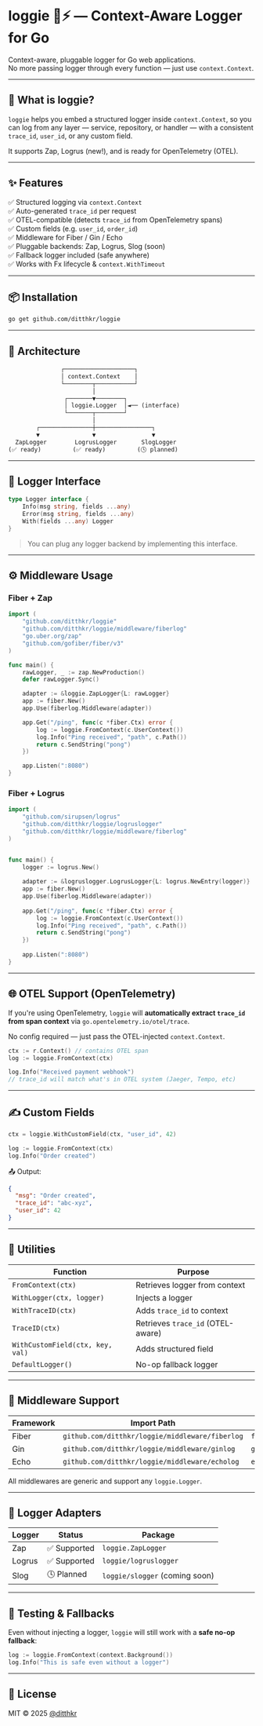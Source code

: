 # loggie 🧠⚡️ — Context-Aware Logger for Go

Context-aware, pluggable logger for Go web applications.  
No more passing logger through every function — just use `context.Context`.

---

## 🚀 What is loggie?

`loggie` helps you embed a structured logger inside `context.Context`, so you can log from any layer — service, repository, or handler — with a consistent `trace_id`, `user_id`, or any custom field.

It supports Zap, Logrus (new!), and is ready for OpenTelemetry (OTEL).

---

## ✨ Features

✅ Structured logging via `context.Context`  
✅ Auto-generated `trace_id` per request  
✅ OTEL-compatible (detects `trace_id` from OpenTelemetry spans)  
✅ Custom fields (e.g. `user_id`, `order_id`)  
✅ Middleware for Fiber / Gin / Echo  
✅ Pluggable backends: Zap, Logrus, Slog (soon)  
✅ Fallback logger included (safe anywhere)  
✅ Works with Fx lifecycle & `context.WithTimeout`

---

## 📦 Installation

```bash
go get github.com/ditthkr/loggie
````

---

## 🧱 Architecture

```txt
               ┌────────────────────┐
               │ context.Context    │
               └────────┬───────────┘
                        │
                ┌───────▼────────┐
                │ loggie.Logger  │◄── (interface)
                └───────┬────────┘
                        │
        ┌───────────────┼────────────────┐
        ▼               ▼                ▼
  ZapLogger        LogrusLogger       SlogLogger
(✅ ready)         (✅ ready)         (🕓 planned)
```

---

## 🔌 Logger Interface

```go
type Logger interface {
    Info(msg string, fields ...any)
    Error(msg string, fields ...any)
    With(fields ...any) Logger
}
```

> You can plug any logger backend by implementing this interface.

---

## ⚙️ Middleware Usage

### Fiber + Zap

```go
import (
    "github.com/ditthkr/loggie"
    "github.com/ditthkr/loggie/middleware/fiberlog"
    "go.uber.org/zap"
    "github.com/gofiber/fiber/v3"
)

func main() {
    rawLogger, _ := zap.NewProduction()
    defer rawLogger.Sync()

    adapter := &loggie.ZapLogger{L: rawLogger}
    app := fiber.New()
    app.Use(fiberlog.Middleware(adapter))

    app.Get("/ping", func(c *fiber.Ctx) error {
        log := loggie.FromContext(c.UserContext())
        log.Info("Ping received", "path", c.Path())
        return c.SendString("pong")
    })

    app.Listen(":8080")
}
```

### Fiber + Logrus

```go
import (
    "github.com/sirupsen/logrus"
    "github.com/ditthkr/loggie/logruslogger"
    "github.com/ditthkr/loggie/middleware/fiberlog"
)


func main() {
    logger := logrus.New()
	
    adapter := &logruslogger.LogrusLogger{L: logrus.NewEntry(logger)}
    app := fiber.New()
    app.Use(fiberlog.Middleware(adapter))
    
    app.Get("/ping", func(c *fiber.Ctx) error {
        log := loggie.FromContext(c.UserContext())
        log.Info("Ping received", "path", c.Path())
        return c.SendString("pong")
    })
    
    app.Listen(":8080")
}
```

---

## 🌐 OTEL Support (OpenTelemetry)

If you're using OpenTelemetry, `loggie` will **automatically extract `trace_id` from span context**
via `go.opentelemetry.io/otel/trace`.

No config required — just pass the OTEL-injected `context.Context`.

```go
ctx := r.Context() // contains OTEL span
log := loggie.FromContext(ctx)

log.Info("Received payment webhook")
// trace_id will match what's in OTEL system (Jaeger, Tempo, etc)
```

---

## ✍️ Custom Fields

```go
ctx = loggie.WithCustomField(ctx, "user_id", 42)

log := loggie.FromContext(ctx)
log.Info("Order created")
```

📤 Output:

```json
{
  "msg": "Order created",
  "trace_id": "abc-xyz",
  "user_id": 42
}
```

---

## 🧰 Utilities

| Function                         | Purpose                           |
| -------------------------------- | --------------------------------- |
| `FromContext(ctx)`               | Retrieves logger from context     |
| `WithLogger(ctx, logger)`        | Injects a logger                  |
| `WithTraceID(ctx)`               | Adds `trace_id` to context        |
| `TraceID(ctx)`                   | Retrieves `trace_id` (OTEL-aware) |
| `WithCustomField(ctx, key, val)` | Adds structured field             |
| `DefaultLogger()`                | No-op fallback logger             |

---

## 📁 Middleware Support

| Framework | Import Path                                     | Function                |
| --------- | ----------------------------------------------- | ----------------------- |
| Fiber     | `github.com/ditthkr/loggie/middleware/fiberlog` | `fiberlog.Middleware()` |
| Gin       | `github.com/ditthkr/loggie/middleware/ginlog`   | `ginlog.Middleware()`   |
| Echo      | `github.com/ditthkr/loggie/middleware/echolog`  | `echolog.Middleware()`  |

All middlewares are generic and support any `loggie.Logger`.

---

## 🔌 Logger Adapters

| Logger | Status      | Package                        |
| ------ | ----------- | ------------------------------ |
| Zap    | ✅ Supported | `loggie.ZapLogger`             |
| Logrus | ✅ Supported | `loggie/logruslogger`          |
| Slog   | 🕓 Planned  | `loggie/slogger` (coming soon) |

---

## 🧪 Testing & Fallbacks

Even without injecting a logger, `loggie` will still work with a **safe no-op fallback**:

```go
log := loggie.FromContext(context.Background())
log.Info("This is safe even without a logger")
```

---

## 📃 License

MIT © 2025 [@ditthkr](https://github.com/ditthkr)
